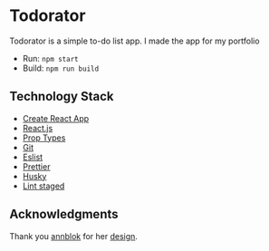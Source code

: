 # Todorator

Todorator is a simple to-do list app. I made the app for my portfolio

- Run: `npm start`
- Build: `npm run build`

## Technology Stack

- [Create React App](https://create-react-app.dev/)
- [React.js](https://reactjs.org/)
- [Prop Types](https://www.npmjs.com/package/prop-types)
- [Git](https://git-scm.com/)
- [Eslist](https://eslint.org/)
- [Prettier](https://prettier.io/)
- [Husky](https://www.npmjs.com/package/husky)
- [Lint staged](https://www.npmjs.com/package/lint-staged)

## Acknowledgments

Thank you [annblok](https://github.com/annblok) for her [design](https://github.com/annblok/Vue-3-ToDo-List).
